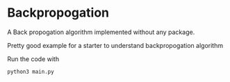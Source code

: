 # Backpropogation

A Back propogation algorithm implemented without any package.

Pretty good example for a starter to understand backpropogation algorithm

Run the code with
```
python3 main.py
```
